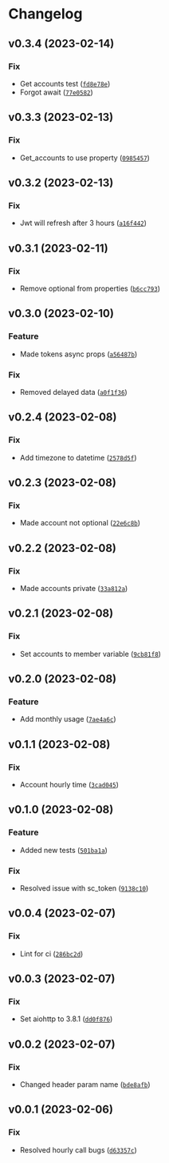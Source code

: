 # Changelog

<!--next-version-placeholder-->

## v0.3.4 (2023-02-14)
### Fix
* Get accounts test ([`fd8e78e`](https://github.com/Lash-L/southern_company_api/commit/fd8e78e8456b3c2046cc6e9282bcfc75dfd036a7))
* Forgot await ([`77e0582`](https://github.com/Lash-L/southern_company_api/commit/77e0582309a9ed4547a49bd95622977c74720205))

## v0.3.3 (2023-02-13)
### Fix
* Get_accounts to use property ([`0985457`](https://github.com/Lash-L/southern_company_api/commit/09854576d071ec4af761321d9b5c2858a86efe4c))

## v0.3.2 (2023-02-13)
### Fix
* Jwt will refresh after 3 hours ([`a16f442`](https://github.com/Lash-L/southern_company_api/commit/a16f442681748cd4df57b7391d1d0f513527d54a))

## v0.3.1 (2023-02-11)
### Fix
* Remove optional from properties ([`b6cc793`](https://github.com/Lash-L/southern_company_api/commit/b6cc7935547202801d92c8f3b68da640df65857a))

## v0.3.0 (2023-02-10)
### Feature
* Made tokens async props ([`a56487b`](https://github.com/Lash-L/southern_company_api/commit/a56487b4abd7a0668a3a735f125711e966cdfdf6))

### Fix
* Removed delayed data ([`a0f1f36`](https://github.com/Lash-L/southern_company_api/commit/a0f1f363816eec23f07c00e90592d0ddab946a90))

## v0.2.4 (2023-02-08)
### Fix
* Add timezone to datetime ([`2578d5f`](https://github.com/Lash-L/southern_company_api/commit/2578d5f80562f46bad40aa098aadabed88646df9))

## v0.2.3 (2023-02-08)
### Fix
* Made account not optional ([`22e6c8b`](https://github.com/Lash-L/southern_company_api/commit/22e6c8b0d58de96e00eb799a68ce34d875499a77))

## v0.2.2 (2023-02-08)
### Fix
* Made accounts private ([`33a812a`](https://github.com/Lash-L/southern_company_api/commit/33a812ae767f2f654a999652fcfd6d1538804477))

## v0.2.1 (2023-02-08)
### Fix
* Set accounts to member variable ([`9cb81f8`](https://github.com/Lash-L/southern_company_api/commit/9cb81f86e034cdd718fc8cd5feacecc642bb3795))

## v0.2.0 (2023-02-08)
### Feature
* Add monthly usage ([`7ae4a6c`](https://github.com/Lash-L/southern_company_api/commit/7ae4a6c7a00190ff91378723170a517439a69212))

## v0.1.1 (2023-02-08)
### Fix
* Account hourly time ([`3cad045`](https://github.com/Lash-L/southern_company_api/commit/3cad0451a3cc23e5e3e5ddc8bd1187aeefd5d7a7))

## v0.1.0 (2023-02-08)
### Feature
* Added new tests ([`501ba1a`](https://github.com/Lash-L/southern_company_api/commit/501ba1a67bd5cd3459bafcc9f65beac547f7fbd5))

### Fix
* Resolved issue with sc_token ([`9138c10`](https://github.com/Lash-L/southern_company_api/commit/9138c10610f359fdaa9fe712fdd870ee7d8cf6e9))

## v0.0.4 (2023-02-07)
### Fix
* Lint for ci ([`286bc2d`](https://github.com/Lash-L/southern_company_api/commit/286bc2d7474da1d9478e63828b137d439e0dccc1))

## v0.0.3 (2023-02-07)
### Fix
* Set aiohttp to 3.8.1 ([`dd0f876`](https://github.com/Lash-L/southern_company_api/commit/dd0f876eed8a25aff19e79950e700effc68c3697))

## v0.0.2 (2023-02-07)
### Fix
* Changed header param name ([`bde8afb`](https://github.com/Lash-L/southern_company_api/commit/bde8afb8b1dfb8dbea77f2831182d19c21d5183c))

## v0.0.1 (2023-02-06)
### Fix
* Resolved hourly call bugs ([`d63357c`](https://github.com/Lash-L/southern_company_api/commit/d63357ca8b806381a060f4d1fa2d683d0e678d1c))
